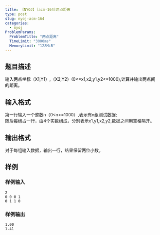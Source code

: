 ```yaml
---
title: 【NYOJ】[acm-164]两点距离
type: post
slug: nyoj-acm-164
categories:
  - nyoj
ProblemParams:
  ProblemTitle: "两点距离"
  TimeLimit: "3000ms"
  MemoryLimit: "128MiB"
---
```


## 题目描述

<div class="panel_content"><span style="color:#0000ff;"><span style="color:#000000;">输入两点坐标（X1,Y1）,（X2,Y2）(0&lt;=x1,x2,y1,y2&lt;=1000),计算并输出两点间的距离。</span></span></div>

## 输入格式

第一行输入一个整数n（0&lt;n&lt;=1000）,表示有n组测试数据;<br />随后每组占一行，由4个实数组成，分别表示x1,y1,x2,y2,数据之间用空格隔开。

## 输出格式

对于每组输入数据，输出一行，结果保留两位小数。

## 样例

<h3>样例输入</h3>

```
2
0 0 0 1
0 1 1 0

```
<h3>样例输出</h3>

```
1.00
1.41


```


